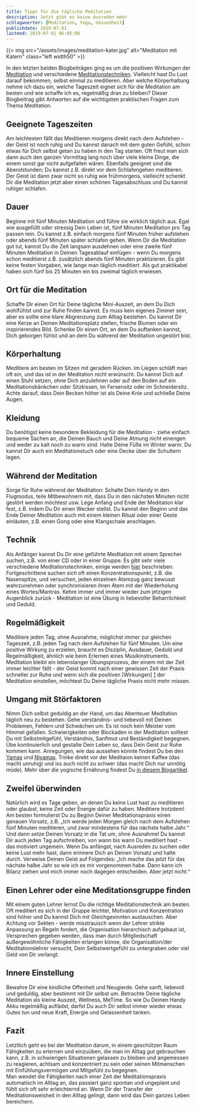 ```yaml
---
title: Tipps für die tägliche Meditation
description: Jetzt gibt es keine Ausreden mehr
schlagwoerter: [Meditation, Yoga, Gesundheit]
publishdate: 2019-07-01
lastmod: 2019-07-01 06:05:00
---
```


{{< img src="/assets/images/meditation-kater.jpg" alt="Meditation mit Katern" class="left width50" >}}

In den letzten beiden Blogbeiträgen ging es um die positiven Wirkungen der [Meditation][1] und verschiedene [Meditationstechniken][2]. Vielleicht hast Du Lust darauf bekommen, selbst einmal zu meditieren. Aber welche Körperhaltung nehme ich dazu ein, welche Tageszeit eignet sich für die Meditation am besten und wie schaffe ich es, regelmäßig dran zu bleiben? Dieser Blogbeitrag gibt Antworten auf die wichtigsten praktischen Fragen zum Thema Meditation.


## Geeignete Tageszeiten

Am leichtesten fällt das Meditieren morgens direkt nach dem Aufstehen - der Geist ist noch ruhig und Du kannst danach mit dem guten Gefühl, schon etwas für Dich selbst getan zu haben in den Tag starten. Oft freut man sich dann auch den ganzen Vormittag lang noch über viele kleine Dinge, die einem sonst gar nicht aufgefallen wären. Ebenfalls geeignet sind die Abendstunden; Du kannst z.B. direkt vor dem Schlafengehen meditieren. Der Geist ist dann zwar nicht so ruhig wie frühmorgens, vielleicht schenkt Dir die Meditation jetzt aber einen schönen Tagesabschluss und Du kannst ruhiger schlafen.


## Dauer

Beginne mit fünf Minuten Meditation und führe sie wirklich täglich aus. Egal wie ausgefüllt oder stressig Dein Leben ist, fünf Minuten Meditation pro Tag passen rein. Du kannst z.B. einfach morgens fünf Minuten früher aufstehen oder abends fünf Minuten später schlafen gehen. Wenn Dir die Meditation gut tut, kannst Du die Zeit langsam ausdehnen oder eine zweite fünf Minuten Meditation in Deinen Tagesablauf einfügen - wenn Du morgens schon meditierst z.B. zusätzlich abends fünf Minuten praktizieren. Es gibt keine festen Vorgaben, wie lange man täglich meditiert. Als gut praktikabel haben sich fünf bis 25 Minuten ein bis zweimal täglich erwiesen.


## Ort für die Meditation

Schaffe Dir einen Ort für Deine tägliche Mini-Auszeit, an dem Du Dich wohlfühlst und zur Ruhe finden kannst. Es muss kein eigenes Zimmer sein, aber es sollte eine klare Abgrenzung zum Alltag bestehen. Du kannst Dir eine Kerze an Deinen Meditationsplatz stellen, frische Blumen oder ein inspirierendes Bild. Schenke Dir einen Ort, an dem Du auftanken kannst, Dich geborgen fühlst und an dem Du während der Meditation ungestört bist. 


## Körperhaltung

Meditiere am besten im Sitzen mit geradem Rücken. Im Liegen schläft man oft ein, und das ist in der Meditation nicht erwünscht. Du kannst Dich auf einen Stuhl setzen, ohne Dich anzulehnen oder auf den Boden auf ein Meditationsbänkchen oder Sitzkissen, im Fersensitz oder im Schneidersitz. Achte darauf, dass Dein Becken höher ist als Deine Knie und schließe Deine Augen. 


## Kleidung

Du benötigst keine besondere Bekleidung für die Meditation - ziehe einfach bequeme Sachen an, die Deinen Bauch und Deine Atmung nicht einengen und weder zu kalt noch zu warm sind. Halte Deine Füße im Winter warm. Du kannst Dir auch ein Meditationstuch oder eine Decke über die Schultern legen.


## Während der Meditation

Sorge für Ruhe während der Meditation: Schalte Dein Handy in den Flugmodus, teile Mitbewohnern mit, dass Du in den nächsten Minuten nicht gestört werden möchtest usw. Lege Anfang und Ende der Meditation klar fest, z.B. indem Du Dir einen Wecker stellst. Du kannst den Beginn und das Ende Deiner Meditation auch mit einem kleinen Ritual oder einer Geste einläuten, z.B. einen Gong oder eine Klangschale anschlagen.


## Technik

Als Anfänger kannst Du Dir eine geführte Meditation mit einem Sprecher suchen, z.B. von einer CD oder in einer Gruppe. Es gibt sehr viele verschiedene Meditationstechniken, einige werden [hier][2] beschrieben. Fortgeschrittene suchen sich oft einen Konzentrationspunkt, z.B. die Nasenspitze, und versuchen, jeden einzelnen Atemzug ganz bewusst wahrzunehmen oder synchronisieren ihren Atem mit der Wiederholung eines Wortes/Mantras. Kehre immer und immer wieder zum jetzigen Augenblick zurück - Meditation ist eine Übung in liebevoller Beharrlichkeit und Geduld.


## Regelmäßigkeit

Meditiere jeden Tag, ohne Ausnahme, möglichst immer zur gleichen Tageszeit, z.B. jeden Tag nach dem Aufstehen für fünf Minuten. Um eine positive Wirkung zu erzielen, braucht es Disziplin, Ausdauer, Geduld und Regelmäßigkeit, ähnlich wie beim Erlernen eines Musikinstruments. Meditation bleibt ein lebenslanger Übungsprozess, der einem mit der Zeit immer leichter fällt - der Geist kommt nach einer gewissen Zeit der Praxis schneller zur Ruhe und wenn sich die positiven [Wirkungen] [1] der Meditation einstellen, möchtest Du Deine tägliche Praxis nicht mehr missen.


## Umgang mit Störfaktoren

Nimm Dich selbst geduldig an der Hand, um das Abenteuer Meditation täglich neu zu bestehen. Gehe verständnis- und liebevoll mit Deinen Problemen, Fehlern und Schwächen um. Es ist noch kein Meister vom Himmel gefallen. Schwierigkeiten oder Blockaden in der Meditation solltest Du mit Selbstmitgefühl, Verständnis, Sanftmut und Beständigkeit begegnen. Übe kontinuierlich und gestalte Dein Leben so, dass Dein Geist zur Ruhe kommen kann. Anregungen, wie das aussehen könnte findest Du bei den [Yamas][4] und [Niyamas][5]. Trinke direkt vor der Meditaion keinen Kaffee (das macht unruhig) und iss auch nicht zu schwer (das macht Dich nur unnötig müde). Mehr über die yogische Ernährung findest Du [in diesem Blogartikel][3].  


## Zweifel überwinden

Natürlich wird es Tage geben, an denen Du keine Lust hast zu meditieren oder glaubst, keine Zeit oder Energie dafür zu haben. Meditiere trotzdem! Am besten formulierst Du zu Beginn Deiner Meditationspraxis einen genauen Vorsatz, z.B. &bdquo;Ich werde jeden Morgen gleich nach dem Aufstehen fünf Minuten meditieren, und zwar mindestens für das nächste halbe Jahr.&ldquo; Und dann setze Deinen Vorsatz in die Tat um, ohne Ausnahme! Du kannst Dir auch jeden Tag aufschreiben, von wann bis wann Du meditiert hast - das motiviert ungemein. Wenn Du anfängst, nach Ausreden zu suchen oder keine Lust mehr hast, dann erinnere Dich an Deinen Vorsatz und halte durch. Verweise Deinen Geist auf Folgendes: &bdquo;Ich mache das jetzt für das nächste halbe Jahr so wie ich es mir vorgenommen habe. Dann kann ich Bilanz ziehen und mich immer noch dagegen entscheiden. Aber jetzt nicht.&ldquo;


## Einen Lehrer oder eine Meditationsgruppe finden

Mit einem guten Lehrer lernst Du die richtige Meditationstechnik am besten. Oft meditiert es sich in der Gruppe leichter, Motivation und Konzentration sind höher und Du kannst Dich mit Gleichgesinnten austauschen. Aber Achtung vor Sekten - werde misstrauisch wenn der Lehrer strikte Anpassung an Regeln fordert, die Organisation hierarchisch aufgebaut ist, Versprechen gegeben werden, dass man durch Mitgliedschaft außergewöhnliche Fähigkeiten erlangen könne, die Organisation/der Meditationslehrer versucht, Dein Selbstwertgefühl zu untergraben oder viel Geld von Dir verlangt.


## Innere Einstellung

Bewahre Dir eine kindliche Offenheit und Neugierde. Gehe sanft, liebevoll und geduldig, aber bestimmt mit Dir selbst um. Betrachte Deine tägliche Meditation als kleine Auszeit, Wellness, MeTime. So wie Du Deinen Handy Akku regelmäßig auflädst, darfst Du auch Dir selbst immer wieder etwas Gutes tun und neue Kraft, Energie und Gelassenheit tanken.

## Fazit

Letztlich geht es bei der Meditation darum, in einem geschützen Raum Fähigkeiten zu erlernen und einzuüben, die man im Alltag gut gebrauchen kann, z.B. in schwierigen Situationen gelassen zu bleiben und angemessen zu reagieren, achtsam und konzentriert zu sein oder seinen Mitmenschen mit Einfühlungsvermögen und Mitgefühl zu begegnen. <br/>
Man wendet die Fähigkeiten nach einer Zeit der Meditationspraxis automatisch im Alltag an, das passiert ganz spontan und ungeplant und fühlt sich oft sehr erleichternd an. Wenn Dir der Transfer der Meditationsweisheit in den Alltag gelingt, dann wird das Dein ganzes Leben bereichern.



[1]: /artikel/2019/meditation
[2]: /artikel/2019/meditationstechniken
[3]: /artikel/2017/yoga-und-ernaehrung/
[4]: /artikel/2018/yamas/
[5]: /artikel/2018/niyamas/



